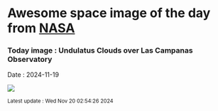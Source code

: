 
# Awesome space image of the day from [NASA](https://api.nasa.gov/)

### Today image : Undulatus Clouds over Las Campanas Observatory
Date : 2024-11-19

![](https://apod.nasa.gov/apod/image/2411/ParallelClouds_Beletsky_960.jpg)

<small>Latest update : Wed Nov 20 02:54:26 2024</small>
        